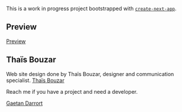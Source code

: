 This is a work in progress project bootstrapped with [`create-next-app`](https://nextjs.org/docs/app/api-reference/cli/create-next-app).

## Preview

[Preview](https://thais-folio.vercel.app/)

## Thaïs Bouzar

Web site design done by Thaïs Bouzar, designer and communication specialist.
[Thaïs Bouzar](https://www.linkedin.com/in/thaisbouzar/)

Reach me if you have a project and need a developer.

[Gaetan Darrort](https://www.linkedin.com/in/gaetan-darrort/)

